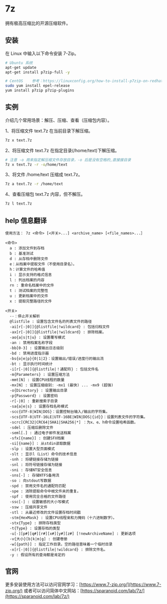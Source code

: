 7z
==

拥有极高压缩比的开源压缩软件。

## 安装

在 Linux 中输入以下命令安装 7-Zip。

```bash
# Ubuntu 系统
apt-get update
apt-get install p7zip-full -y

# CentOS    参考：https://linuxconfig.org/how-to-install-p7zip-on-redhat-8
sudo yum install epel-release
yum install p7zip p7zip-plugins

```

## 实例

介绍几个常用场景：解压、压缩、查看（压缩包内容）。

1、将压缩文件 text.7z 在当前目录下解压缩。

```bash
7z x text.7z
```

2、将压缩文件 text.7z 在指定目录(/home/text)下解压缩。

```bash
# 注意 -o 用来指定解压缩文件存放目录，-o 后是没有空格的,直接接目录
7z x text.7z -r -o/home/text
```

3、将文件 /home/text 压缩成 text.7z。

```bash
7z a text.7z -r /home/text
```

4、查看压缩包 text.7z 内容，但不解压。

```bash
7z l text.7z
```

## help 信息翻译

```shell
使用方法： 7z <命令> [<开关>...] <archive_name> [<file_names>...］

<命令>
  a : 添加文件到存档
  b : 基准测试
  d : 从存档中删除文件
  e：从档案中提取文件（不使用目录名）。
  h：计算文件的哈希值
  i : 显示支持的格式信息
  l : 列出档案的内容
  rn : 重命名档案中的文件
  t : 测试档案的完整性
  u : 更新档案中的文件
  x : 提取完整路径的文件

<开关>
  --：停止开关解析
  @listfile : 设置包含文件名的列表文件的路径
  -ai[r[-|0]]{@listfile|!wildcard} : 包括归档文件
  -ax[r[-|0]]{@listfile|!wildcard} : 排除档案。
  -ao{a|s|t|u} : 设置覆写模式
  -an : 禁用档案名称字段
  -bb[0-3] : 设置输出日志级别
  -bd : 禁用进度指示器
  -bs{o|e|p}{0|1|2}：设置输出/错误/进度行的输出流
  -bt : 显示执行时间统计
  -i[r[-|0]]{@listfile|！通配符} : 包括文件名
  -m{Parameters} : 设置压缩方法
  -mmt[N] : 设置CPU线程的数量
  -mx[N] : 设置压缩级别: -mx1 (最快) ... -mx9 (超强)
  -o{Directory} : 设置输出目录
  -p{Password} : 设置密码
  -r[-|0] : 重新搜索子目录
  -sa{a|e|s} : 设置存档名称模式
  -scc{UTF-8|WIN|DOS}：设置控制台输入/输出的字符集。
  -scs{UTF-8|UTF-16LE|UTF-16BE|WIN|DOS|{id}}：设置列表文件的字符集。
  -scrc[CRC32|CRC64|SHA1|SHA256|*] ：为x、e、h命令设置哈希函数。
  -sdel : 压缩后删除文件
  -seml[.] : 通过电子邮件发送档案
  -sfx[{name}] : 创建SFX档案
  -si[{name}] : 从stdin读取数据
  -slp : 设置大型页面模式
  -slt : 显示l（List）命令的技术信息
  -snh : 将硬链接存储为链接
  -snl : 将符号链接存储为链接
  -sni : 存储NT安全信息
  -sns[-] : 存储NTFS备用流
  -so : 向stdout写数据
  -spd : 禁用文件名的通配符匹配
  -spe : 消除提取命令中根文件夹的重复。
  -spf : 使用完全合格的文件路径
  -ssc[-] : 设置敏感的大小写模式
  -ssw : 压缩共享文件
  -stl : 从最近修改的文件设置存档时间戳
  -stm{HexMask} : 设置CPU线程亲和力掩码（十六进制数字）。
  -stx{Type} : 排除存档类型
  -t{Type} : 设置存档的类型
  -u[-][p#][q#][r#][x#][y#][z#] [!newArchiveName] : 更新选项
  -v{大小}[b|k|m|g] : 创建卷册
  -w[{path}] : 指定工作目录。空的路径意味着一个临时目录
  -x[r[-|0]]{@listfile|!wildcard} : 排除文件名。
  -y : 假设所有的查询都是肯定的
```

## 官网

更多安装使用方法可以访问官网学习：[https://www.7-zip.org/](https://www.7-zip.org/)
或者可以访问简体中文网站：[https://sparanoid.com/lab/7z/](https://sparanoid.com/lab/7z/)
